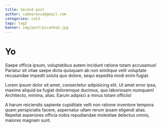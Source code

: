```yaml
---
title: Second post
author: cadeorenie@gmail.com
categories: cat2
tags: tag3
banner: img/post/picanha2.jpg
---
```


# Yo

Saepe officia ipsum, voluptatibus autem incidunt ratione totam accusamus! Pariatur sit vitae saepe dicta quisquam ab non similique velit voluptate recusandae impedit soluta quo dolore, sequi expedita modi enim fugiat.

Lorem ipsum dolor sit amet, consectetur adipisicing elit. Ut amet error ipsa, maxime aliquid ea fugiat doloremque ducimus, quo laboriosam numquam! Architecto, minima, alias. Earum adipisci a minus totam officiis!

A harum reiciendis sapiente cupiditate velit non ratione inventore tempora quam perspiciatis facere, aspernatur ullam rerum ipsam eligendi alias. Repellat asperiores officia nobis repudiandae molestiae delectus omnis, maiores magnam sunt.
